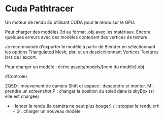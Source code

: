 # Cuda Pathtracer

Un moteur de rendu 3d utilisant CUDA pour le rendu sur le GPU.

Peut charger des modèles 3d au format .obj avec les matériaux. Encore quelques erreurs avec des modèles contenant des vertices de texture. 

Je recommande d'exporter le modèle à partir de Blender en sélectionnant les options Triangulated Mesh, pbr, et en deselectionnant Vertices Textures lors de l'export. 

Pour charger un modèle : écrire assets/models/[nom du modèle].obj

#Controles 

ZQSD : mouvement de caméra 
Shift et espace : descendre et monter. 
M : prendre un screenshot
P : changer la position du soleil dans la skyBox (si elle est chargée) 
* : lancer le rendu (la caméra ne peut plus bouger)
/ : stopper le rendu
crtl + G : charger un nouveau modèle 
